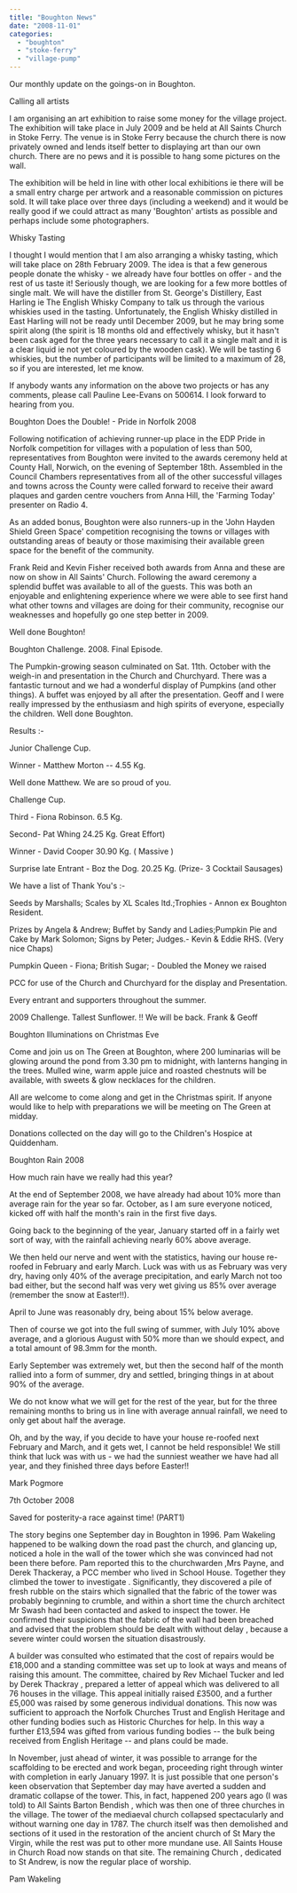 ```yaml
---
title: "Boughton News"
date: "2008-11-01"
categories: 
  - "boughton"
  - "stoke-ferry"
  - "village-pump"
---
```


Our monthly update on the goings-on in Boughton.

Calling all artists

I am organising an art exhibition to raise some money for the village project. The exhibition will take place in July 2009 and be held at All Saints Church in Stoke Ferry. The venue is in Stoke Ferry because the church there is now privately owned and lends itself better to displaying art than our own church. There are no pews and it is possible to hang some pictures on the wall.

The exhibition will be held in line with other local exhibitions ie there will be a small entry charge per artwork and a reasonable commission on pictures sold. It will take place over three days (including a weekend) and it would be really good if we could attract as many 'Boughton' artists as possible and perhaps include some photographers.

Whisky Tasting

I thought I would mention that I am also arranging a whisky tasting, which will take place on 28th February 2009. The idea is that a few generous people donate the whisky - we already have four bottles on offer - and the rest of us taste it! Seriously though, we are looking for a few more bottles of single malt. We will have the distiller from St. George's Distillery, East Harling ie The English Whisky Company to talk us through the various whiskies used in the tasting. Unfortunately, the English Whisky distilled in East Harling will not be ready until December 2009, but he may bring some spirit along (the spirit is 18 months old and effectively whisky, but it hasn't been cask aged for the three years necessary to call it a single malt and it is a clear liquid ie not yet coloured by the wooden cask). We will be tasting 6 whiskies, but the number of participants will be limited to a maximum of 28, so if you are interested, let me know.

If anybody wants any information on the above two projects or has any comments, please call Pauline Lee-Evans on 500614. I look forward to hearing from you.

Boughton Does the Double! - Pride in Norfolk 2008

Following notification of achieving runner-up place in the EDP Pride in Norfolk competition for villages with a population of less than 500, representatives from Boughton were invited to the awards ceremony held at County Hall, Norwich, on the evening of September 18th. Assembled in the Council Chambers representatives from all of the other successful villages and towns across the County were called forward to receive their award plaques and garden centre vouchers from Anna Hill, the 'Farming Today' presenter on Radio 4.

As an added bonus, Boughton were also runners-up in the 'John Hayden Shield Green Space' competition recognising the towns or villages with outstanding areas of beauty or those maximising their available green space for the benefit of the community.

Frank Reid and Kevin Fisher received both awards from Anna and these are now on show in All Saints' Church. Following the award ceremony a splendid buffet was available to all of the guests. This was both an enjoyable and enlightening experience where we were able to see first hand what other towns and villages are doing for their community, recognise our weaknesses and hopefully go one step better in 2009.

Well done Boughton!

Boughton Challenge. 2008. Final Episode.

The Pumpkin-growing season culminated on Sat. 11th. October with the weigh-in and presentation in the Church and Churchyard. There was a fantastic turnout and we had a wonderful display of Pumpkins (and other things). A buffet was enjoyed by all after the presentation. Geoff and I were really impressed by the enthusiasm and high spirits of everyone, especially the children. Well done Boughton.

Results :-

Junior Challenge Cup.

Winner - Matthew Morton -- 4.55 Kg.

Well done Matthew. We are so proud of you.

Challenge Cup.

Third - Fiona Robinson. 6.5 Kg.

Second- Pat Whing 24.25 Kg. Great Effort)

Winner - David Cooper 30.90 Kg. ( Massive )

Surprise late Entrant - Boz the Dog. 20.25 Kg. (Prize- 3 Cocktail Sausages)

We have a list of Thank You's :-

Seeds by Marshalls; Scales by XL Scales ltd.;Trophies - Annon ex Boughton Resident.

Prizes by Angela & Andrew; Buffet by Sandy and Ladies;Pumpkin Pie and Cake by Mark Solomon; Signs by Peter; Judges.- Kevin & Eddie RHS. (Very nice Chaps)

Pumpkin Queen - Fiona; British Sugar; - Doubled the Money we raised

PCC for use of the Church and Churchyard for the display and Presentation.

Every entrant and supporters throughout the summer.

2009 Challenge. Tallest Sunflower. !! We will be back. Frank & Geoff

Boughton Illuminations on Christmas Eve

Come and join us on The Green at Boughton, where 200 luminarias will be glowing around the pond from 3.30 pm to midnight, with lanterns hanging in the trees. Mulled wine, warm apple juice and roasted chestnuts will be available, with sweets & glow necklaces for the children.

All are welcome to come along and get in the Christmas spirit. If anyone would like to help with preparations we will be meeting on The Green at midday.

Donations collected on the day will go to the Children's Hospice at Quiddenham.

Boughton Rain 2008

How much rain have we really had this year?

At the end of September 2008, we have already had about 10% more than average rain for the year so far. October, as I am sure everyone noticed, kicked off with half the month's rain in the first five days.

Going back to the beginning of the year, January started off in a fairly wet sort of way, with the rainfall achieving nearly 60% above average.

We then held our nerve and went with the statistics, having our house re-roofed in February and early March. Luck was with us as February was very dry, having only 40% of the average precipitation, and early March not too bad either, but the second half was very wet giving us 85% over average (remember the snow at Easter!!).

April to June was reasonably dry, being about 15% below average.

Then of course we got into the full swing of summer, with July 10% above average, and a glorious August with 50% more than we should expect, and a total amount of 98.3mm for the month.

Early September was extremely wet, but then the second half of the month rallied into a form of summer, dry and settled, bringing things in at about 90% of the average.

We do not know what we will get for the rest of the year, but for the three remaining months to bring us in line with average annual rainfall, we need to only get about half the average.

Oh, and by the way, if you decide to have your house re-roofed next February and March, and it gets wet, I cannot be held responsible! We still think that luck was with us - we had the sunniest weather we have had all year, and they finished three days before Easter!!

Mark Pogmore

7th October 2008

Saved for posterity-a race against time! (PART1)

The story begins one September day in Boughton in 1996. Pam Wakeling happened to be walking down the road past the church, and glancing up, noticed a hole in the wall of the tower which she was convinced had not been there before. Pam reported this to the churchwarden ,Mrs Payne, and Derek Thackeray, a PCC member who lived in School House. Together they climbed the tower to investigate . Significantly, they discovered a pile of fresh rubble on the stairs which signalled that the fabric of the tower was probably beginning to crumble, and within a short time the church architect Mr Swash had been contacted and asked to inspect the tower. He confirmed their suspicions that the fabric of the wall had been breached and advised that the problem should be dealt with without delay , because a severe winter could worsen the situation disastrously.

A builder was consulted who estimated that the cost of repairs would be £18,000 and a standing committee was set up to look at ways and means of raising this amount. The committee, chaired by Rev Michael Tucker and led by Derek Thackray , prepared a letter of appeal which was delivered to all 76 houses in the village. This appeal initially raised £3500, and a further £5,000 was raised by some generous individual donations. This now was sufficient to approach the Norfolk Churches Trust and English Heritage and other funding bodies such as Historic Churches for help. In this way a further £13,594 was gifted from various funding bodies -- the bulk being received from English Heritage -- and plans could be made.

In November, just ahead of winter, it was possible to arrange for the scaffolding to be erected and work began, proceeding right through winter with completion in early January 1997. It is just possible that one person's keen observation that September day may have averted a sudden and dramatic collapse of the tower. This, in fact, happened 200 years ago (I was told) to All Saints Barton Bendish , which was then one of three churches in the village. The tower of the mediaeval church collapsed spectacularly and without warning one day in 1787. The church itself was then demolished and sections of it used in the restoration of the ancient church of St Mary the Virgin, while the rest was put to other more mundane use. All Saints House in Church Road now stands on that site. The remaining Church , dedicated to St Andrew, is now the regular place of worship.

Pam Wakeling
